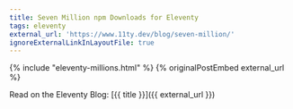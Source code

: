 ```yaml
---
title: Seven Million npm Downloads for Eleventy
tags: eleventy
external_url: 'https://www.11ty.dev/blog/seven-million/'
ignoreExternalLinkInLayoutFile: true
---
```

{% include "eleventy-millions.html" %}
{% originalPostEmbed external_url %}

Read on the Eleventy Blog: [{{ title }}]({{ external_url }})

